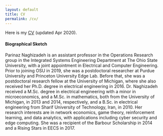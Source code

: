 ```yaml
---
layout: default
title: CV
permalink: /cv/
---
```


Here is my <a href="/CV_Parinaz_Naghizadeh.pdf">CV</a> (updated Apr 2020). 

 

<h4> Biographical Sketch 
</h4>

<p>Parinaz Naghizadeh is an assistant professor in the Operations Research group in the Integrated Systems Engineering Department at The Ohio State University, with a joint appointment in Electrical and Computer Engineering. Prior to joining OSU in 2019, she was a postdoctoral researcher at Purdue University and Princeton University Edge Lab. Before that, she was a postdoctoral research fellow at the University of Michigan, where she also received her Ph.D. degree in electrical engineering in 2016. Dr. Naghizadeh received a M.Sc. degree in electrical engineering with a minor in microeconomics, and a M.Sc. in mathematics, both from the University of Michigan, in 2013 and 2014, respectively, and a B.Sc. in electrical engineering from Sharif University of Technology, Iran, in 2010. Her research interests are in network economics, game theory, reinforcement learning, and data analytics, with applications including cyber security and edge computing. She was a recipient of the Barbour Scholarship in 2014 and a Rising Stars in EECS in 2017.</p>

